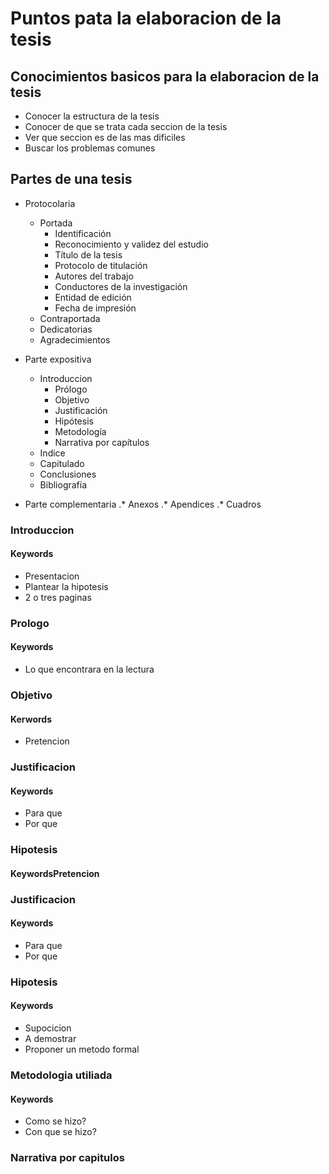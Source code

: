 # Puntos pata la elaboracion de la tesis

## Conocimientos basicos para la elaboracion de la tesis

- Conocer la estructura de la tesis
- Conocer de que se trata cada seccion de la tesis
- Ver que seccion es de las mas dificiles
- Buscar los problemas comunes

## Partes de una tesis

* Protocolaria
    - Portada
        - Identificación
        - Reconocimiento y validez del estudio
        - Título de la tesis
        - Protocolo de titulación
        - Autores del trabajo
        - Conductores de la investigación
        - Entidad de edición
        - Fecha de impresión
    - Contraportada
    - Dedicatorias
    - Agradecimientos
* Parte expositiva
    - Introduccion
        - Prólogo
        - Objetivo
        - Justificación
        - Hipótesis
        - Metodología
        - Narrativa por capítulos
    - Indice
    - Capitulado
    - Conclusiones
    - Bibliografía

* Parte complementaria
.* Anexos
.* Apendices
.* Cuadros

### Introduccion
#### Keywords
* Presentacion
* Plantear la hipotesis
* 2 o tres paginas

### Prologo
#### Keywords
* Lo que encontrara en la lectura

### Objetivo
#### Kerwords
* Pretencion

### Justificacion
#### Keywords
* Para que
* Por que

### Hipotesis
#### KeywordsPretencion

### Justificacion
#### Keywords
* Para que
* Por que

### Hipotesis
#### Keywords
* Supocicion
* A demostrar
* Proponer un metodo formal

### Metodologia utiliada
#### Keywords
* Como se hizo?
* Con que se hizo?

### Narrativa por capitulos
#### 
